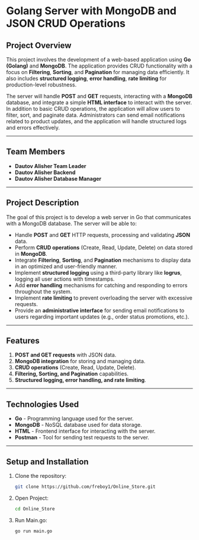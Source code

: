 # **Golang Server with MongoDB and JSON CRUD Operations**

## **Project Overview**

This project involves the development of a web-based application using **Go (Golang)** and **MongoDB**. The application provides CRUD functionality with a focus on **Filtering**, **Sorting**, and **Pagination** for managing data efficiently. It also includes **structured logging**, **error handling**, **rate limiting** for production-level robustness.

The server will handle **POST** and **GET** requests, interacting with a **MongoDB** database, and integrate a simple **HTML interface** to interact with the server. In addition to basic CRUD operations, the application will allow users to filter, sort, and paginate data. Administrators can send email notifications related to product updates, and the application will handle structured logs and errors effectively.

---

## **Team Members**

- **Dautov Alisher Team Leader**
- **Dautov Alisher Backend**
- **Dautov Alisher Database Manager**

---

## **Project Description**

The goal of this project is to develop a web server in Go that communicates with a MongoDB database. The server will be able to:

- Handle **POST** and **GET** HTTP requests, processing and validating **JSON** data.
- Perform **CRUD operations** (Create, Read, Update, Delete) on data stored in **MongoDB**.
- Integrate **Filtering**, **Sorting**, and **Pagination** mechanisms to display data in an optimized and user-friendly manner.
- Implement **structured logging** using a third-party library like **logrus**, logging all user actions with timestamps.
- Add **error handling** mechanisms for catching and responding to errors throughout the system.
- Implement **rate limiting** to prevent overloading the server with excessive requests.
- Provide an **administrative interface** for sending email notifications to users regarding important updates (e.g., order status promotions, etc.).

---

## **Features**

1. **POST and GET requests** with JSON data.
2. **MongoDB integration** for storing and managing data.
3. **CRUD operations** (Create, Read, Update, Delete).
4. **Filtering, Sorting, and Pagination** capabilities.
5. **Structured logging, error handling, and rate limiting**.

---

## **Technologies Used**

- **Go** - Programming language used for the server.
- **MongoDB** - NoSQL database used for data storage.
- **HTML** - Frontend interface for interacting with the server.
- **Postman** - Tool for sending test requests to the server.

---

## **Setup and Installation**

1. Clone the repository:
    ```bash
    git clone https://github.com/freboy1/Online_Store.git
   
2. Open Project:
    ```bash
    cd Online_Store
3. Run Main.go:
    ```bash
    go run main.go
